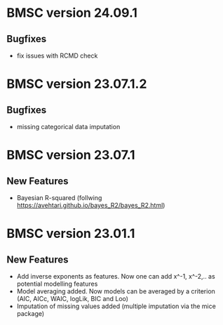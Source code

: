 # BMSC version 24.09.1

## Bugfixes
- fix issues with RCMD check

# BMSC version 23.07.1.2

## Bugfixes
- missing categorical data imputation

# BMSC version 23.07.1

## New Features
- Bayesian R-squared (follwing https://avehtari.github.io/bayes_R2/bayes_R2.html)

# BMSC version 23.01.1

## New Features
- Add inverse exponents as features. Now one can add x^-1, x^-2,.. as potential modelling features
- Model averaging added. Now models can be averaged by a criterion (AIC, AICc, WAIC, logLik, BIC and Loo)
- Imputation of missing values added (multiple imputation via the mice package)

